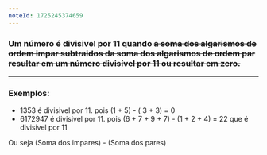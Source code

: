 ```yaml
---
noteId: 1725245374659
---
```


### Um número é **divisivel por 11** quando ~~a soma dos algarismos de ordem impar subtraidos da soma dos algarismos de ordem par resultar em um número divisível por 11 ou resultar em zero.~~

---

### Exemplos:

- 1353 é divisivel por 11. pois (1 + 5) - ( 3 + 3) = 0
- 6172947 é divisivel por 11. pois (6 + 7 + 9 + 7) - (1 + 2 + 4) = 22 que é divisivel por 11

Ou seja
(Soma dos impares) - (Soma dos pares)
